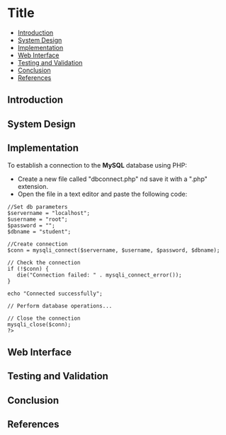 # Title
- [Introduction](#introduction)
- [System Design](#system-design)
- [Implementation](#implementation)
- [Web Interface](#web-interface)
- [Testing and Validation](#testing-and-validation)
- [Conclusion](#conclusion)
- [References](#references)

## Introduction
## System Design
## Implementation
To establish a connection to the **MySQL** database using PHP:

- Create a new file called "dbconnect.php" nd save it with a ".php" extension.
- Open the file in a text editor and paste the following code:

 ```<?php
 //Set db parameters
 $servername = "localhost";
 $username = "root";
 $password = "";
 $dbname = "student";

 //Create connection
 $conn = mysqli_connect($servername, $username, $password, $dbname);

 // Check the connection
if (!$conn) {
    die("Connection failed: " . mysqli_connect_error());
}

echo "Connected successfully";

// Perform database operations...

// Close the connection
mysqli_close($conn);
?>
```

## Web Interface
## Testing and Validation
## Conclusion
## References
